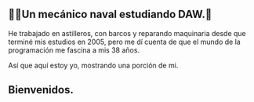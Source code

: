 

## 🚢🔧Un mecánico naval estudiando DAW.🔭
<html>
  <body>
  <p>He trabajado en astilleros, con barcos y reparando maquinaria desde que terminé mis estudios en 2005, pero me dí cuenta de que el mundo de la programación me fascina a mis 38 años.</p>
  <p>Así que aquí estoy yo, mostrando una porción de mi.</p>  
  <h2>Bienvenidos.</h2>
  </body>
</html>

<!--
**EfrenGutierrez/EfrenGutierrez** is a ✨ _special_ ✨ repository because its `README.md` (this file) appears on your GitHub profile.

Here are some ideas to get you started:

- 🔭 I’m currently working on ...
- 🌱 I’m currently learning ...
- 👯 I’m looking to collaborate on ...
- 🤔 I’m looking for help with ...
- 💬 Ask me about ...
- 📫 How to reach me: ...
- 😄 Pronouns: ...
- ⚡ Fun fact: ...
-->
